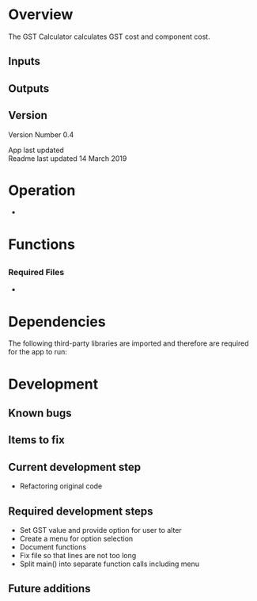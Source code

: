 # Overview

The GST Calculator calculates GST cost and component cost.

## Inputs

<TBC>

## Outputs

<TBC>

## Version

Version Number 0.4

App last updated <TBC>  
Readme last updated 14 March 2019

# Operation

- <TBC>

# Functions

## <TBC>

<TBC>

### Required Files

- <TBC>

<TBC>

# Dependencies

The following third-party libraries are imported and therefore are required for
the app to run:

<TBC>

# Development

## Known bugs

## Items to fix

## Current development step

- Refactoring original code

## Required development steps

- Set GST value and provide option for user to alter
- Create a menu for option selection
- Document functions
- Fix file so that lines are not too long
- Split main() into separate function calls including menu


## Future additions

<TBC>